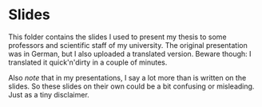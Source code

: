 Slides
======

This folder contains the slides I used to present my thesis to some professors and scientific staff of my university.
The original presentation was in German, but I also uploaded a translated version.
Beware though: I translated it quick'n'dirty in a couple of minutes.

Also *note* that in my presentations, I say a lot more than is written on the slides.
So these slides on their own could be a bit confusing or misleading.
Just as a tiny disclaimer.
